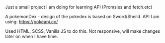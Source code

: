 Just a small project I am doing for learning API (Promsies and fetch.etc)

A pokemonDex - design of the pokedex is based on Sword/Sheild.
API I am using: https://pokeapi.co/

Used HTML, SCSS, Vanilla JS to do this.
Not responsive, will make changes later on when I have time.
